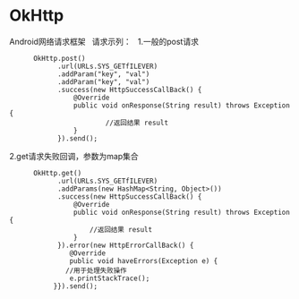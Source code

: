 # OkHttp
Android网络请求框架
 
请求示列：
 
1.一般的post请求

          OkHttp.post()
                .url(URLs.SYS_GETfILEVER)
                .addParam("key", "val")
                .addParam("key", "val")
                .success(new HttpSuccessCallBack() {
                    @Override
                    public void onResponse(String result) throws Exception {
                            //返回结果 result
                    }
                }).send();
                
                
2.get请求失败回调，参数为map集合

          OkHttp.get()
                .url(URLs.SYS_GETfILEVER)
                .addParams(new HashMap<String, Object>())
                .success(new HttpSuccessCallBack() {
                    @Override
                    public void onResponse(String result) throws Exception {
                        //返回结果 result
                    }
                }).error(new HttpErrorCallBack() {
                   @Override
                   public void haveErrors(Exception e) {
                  //用于处理失败操作
                   e.printStackTrace();
               }}).send();
